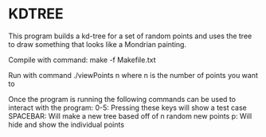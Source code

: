 # KDTREE
This program builds a kd-tree for a set of random points and uses the tree to draw  something that looks like a Mondrian painting.

Compile with command:
make -f Makefile.txt

Run with command ./viewPoints n
where n is the number of points you want to 

Once the program is running the following commands can be used to interact with the program:
0-5: Pressing these keys will show a test case
SPACEBAR: Will make a new tree based off of n random new points
p: Will hide and show the individual points

